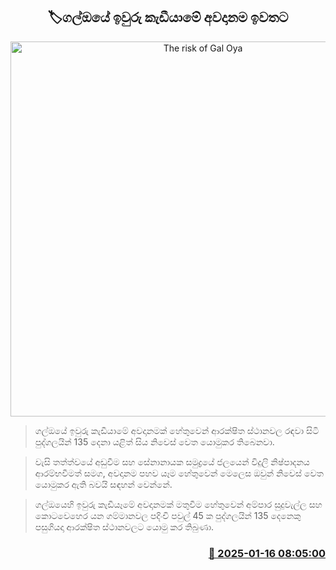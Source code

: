 <p align='center'><b><h2 align='center' title='The risk of Gal Oya's banks collapsing has been eliminated.'>🏷ගල්ඔයේ ඉවුරු කැඩීයාමේ අවදානම ඉවතට</h2></b></p>
<p align='center'><img src='https://helakuru.sgp1.cdn.digitaloceanspaces.com/esana/images/lib/gal-oya-nn.jpg' width='600' alt='The risk of Gal Oya's banks collapsing has been eliminated.'></p>

> ගල්ඔයේ ඉවුරු කැඩීයාමේ අවදානමක් හේතුවෙන් ආරක්ෂිත ස්ථානවල රඳවා සිටි පුද්ගලයින් 135 දෙනා යළිත් සිය නිවෙස් වෙත යොමුකර තිබෙනවා.

> වැසි තත්ත්වයේ අඩුවීම සහ සේනානායක සමුද්‍රයේ ජලයෙන් විදුලි නිෂ්පාදනය ආරම්භවීමත් සමග, අවදානම පහව යෑම හේතුවෙන් මෙලෙස ඔවුන් නිවෙස් වෙත යොමුකර ඇති බවයි සඳහන් වෙන්නේ.

> ගල්ඔයෙහි ඉවුරු කැඩීයෑමේ අවදානමක් මතුවීම හේතුවෙන් අම්පාර සුදුවැල්ල සහ කොටවෙහෙර යන ගම්මානවල පදිංචි පවුල් 45 ක පුද්ගලයින් 135 දෙනෙකු පසුගියදා ආරක්ෂිත ස්ථානවලට යොමු කර තිබුණා.



<h3 align='right'><a href='https://www.helakuru.lk/esana/p/106609/'>📅 2025-01-16 08:05:00</a></h3>
